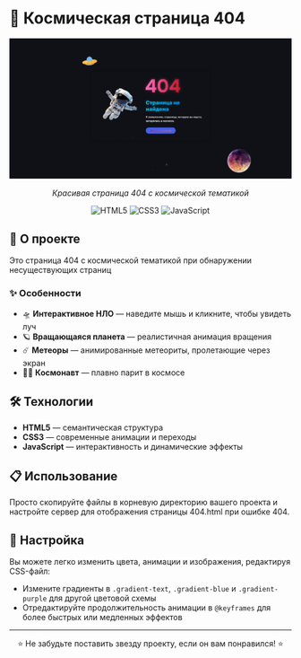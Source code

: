 # 🚀 Космическая страница 404

<div align="center">
  <img src="screenshot.png" alt="Космическая страница 404" width="800px">
  <p><em>Красивая страница 404 с космической тематикой</em></p>
</div>

<div align="center">
  
  ![HTML5](https://img.shields.io/badge/HTML5-%23E34F26.svg?style=for-the-badge&logo=html5&logoColor=white)
  ![CSS3](https://img.shields.io/badge/CSS3-%231572B6.svg?style=for-the-badge&logo=css3&logoColor=white)
  ![JavaScript](https://img.shields.io/badge/JavaScript-%23F7DF1E.svg?style=for-the-badge&logo=javascript&logoColor=black)

</div>

## 🌌 О проекте

Это страница 404 с космической тематикой при обнаружении несуществующих страниц

### ✨ Особенности

- 🛸 **Интерактивное НЛО** — наведите мышь и кликните, чтобы увидеть луч
- 🪐 **Вращающаяся планета** — реалистичная анимация вращения
- ☄️ **Метеоры** — анимированные метеориты, пролетающие через экран
- 👨‍🚀 **Космонавт** — плавно парит в космосе

## 🛠️ Технологии

- **HTML5** — семантическая структура
- **CSS3** — современные анимации и переходы
- **JavaScript** — интерактивность и динамические эффекты

## 📋 Использование

Просто скопируйте файлы в корневую директорию вашего проекта и настройте сервер для отображения страницы 404.html при ошибке 404.

## 📝 Настройка

Вы можете легко изменить цвета, анимации и изображения, редактируя CSS-файл:

- Измените градиенты в `.gradient-text`, `.gradient-blue` и `.gradient-purple` для другой цветовой схемы
- Отредактируйте продолжительность анимации в `@keyframes` для более быстрых или медленных эффектов

---

<div align="center">
  <p>⭐ Не забудьте поставить звезду проекту, если он вам понравился! ⭐</p>
</div> 